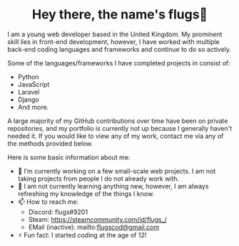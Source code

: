 <h1 align="center"> Hey there, the name's flugs👋 </h1>

I am a young web developer based in the United Kingdom. My prominent skill lies in front-end development, however, I have worked with multiple back-end coding languages and frameworks and continue to do so actively.

Some of the languages/frameworks I have completed projects in consist of:
- Python
- JavaScript
- Laravel
- Django
- And more.

A large majority of my GitHub contributions over time have been on private repositories, and my portfolio is currently not up because I generally haven't needed it. If you would like to view any of my work, contact me via any of the methods provided below.

Here is some basic information about me:

- 🔭 I’m currently working on a few small-scale web projects. I am not taking projects from people I do not already work with.
- 🌱 I am not currently learning anything new, however, I am always refreshing my knowledge of the things I know.
- 📫 How to reach me:
    - Discord: flugs#9201
    - Steam: https://steamcommunity.com/id/flugs_/
    - EMail (inactive): mailto:flugscod@gmail.com
- ⚡ Fun fact: I started coding at the age of 12!
